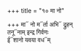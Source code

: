 +++
title = "१० मा नो"

+++
मा᳓ नो म᳓र्ता अभि᳓ द्रुहन्  
तनू᳓नाम् इन्द्र गिर्वणः  
ई᳓शानो यवया वध᳓म्